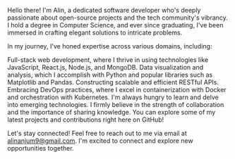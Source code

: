 Hello there! I'm Alin, a dedicated software developer who's deeply passionate about open-source projects and the tech community's vibrancy. I hold a degree in Computer Science, and ever since graduating, I've been immersed in crafting elegant solutions to intricate problems.

In my journey, I've honed expertise across various domains, including:

Full-stack web development, where I thrive in using technologies like JavaScript, React.js, Node.js, and MongoDB.
Data visualization and analysis, which I accomplish with Python and popular libraries such as Matplotlib and Pandas.
Constructing scalable and efficient RESTful APIs.
Embracing DevOps practices, where I excel in containerization with Docker and orchestration with Kubernetes.
I'm always hungry to learn and delve into emerging technologies. I firmly believe in the strength of collaboration and the importance of sharing knowledge. You can explore some of my latest projects and contributions right here on GitHub!

Let's stay connected! Feel free to reach out to me via email at alinanjum9@gmail.com. I'm excited to connect and explore new opportunities together.




